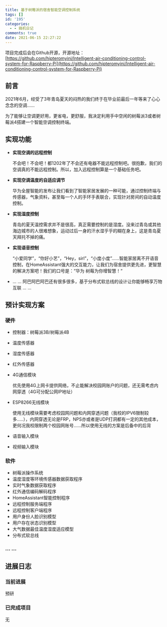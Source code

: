 ```yaml
---
title: 基于树莓派的宿舍智能空调控制系统
tags: []
id: '195'
categories:
  - - 搞机日记
comments: true
date: 2021-06-15 22:27:22
---
```


项目完成后会在Github开源，开源地址：[https://github.com/hipteromyini/Intelligent-air-conditioning-control-system-for-Raspberry-Pi](https://github.com/hipteromyini/Intelligent-air-conditioning-control-system-for-Raspberry-Pi)

## 前言

2021年6月，经受了3年青岛夏天的闷热的我们终于在毕业前最后一年等来了心心念念的空调......

为了能够让空调更好用，更省电，更舒服，我决定利用手中空闲的树莓派3或者树莓派4搭建一个智能空调控制终端。

## 实现功能

*   **实现空调的远程控制**
    
    不会吧！不会吧！都1202年了不会还有电器不能远程控制吧。很抱歉，我们的空调真的不能远程控制。所以，加入远程控制算是一个基础任务吧。
    
*   **实现空调温度的自适应调节**
    
    华为全屋智能的发布让我们看到了智能家居发展的一种可能，通过控制终端与传感器，气象资料，甚至每一个人的手环手表联合，实现针对房间的自动温度控制。
    
*   **实现湿度控制**
    
    青岛的夏天温控需求并不是很高，真正需要控制的是湿度。没来过青岛或其他海边城市的人很难想象，运动过后一身的汗水湿乎乎的糊在身上，这是青岛夏天拜托不掉的痛。
    
*   **实现语音控制**
    
    “小爱同学”，“你好小艺”，“Hey，sirl”，“小度小度”......智能家居离不开语音控制，在HomeAssistant强大的交互能力，让我们为宿舍提供更先进，更智慧的解决方案吧！我们的口号是：“华为 树莓为你增智慧！“
    
*   ... ... 阿巴阿巴阿巴还有很多很多，基于分布式软总线的设计让你能够畅享万物互联 ... ...
    

## 预计实现方案

### 硬件

*   控制器：树莓派3B/树莓派4B
    
*   温度传感器
    
*   湿度传感器
    
*   红外传感器
    
*   4G通信模块
    
    优先使用4G上网卡提供网络，不止能解决校园网账户的问题，还无需考虑内网穿透（4G可分配公网IP地址）
    
*   ESP8266无线模块
    
    使用无线模块需要考虑校园网问题和内网穿透问题（我校的IPV6限制较多.....），内网穿透无论是FRP，NPS亦或者是UDP打洞都有一定的其他成本，更何况我校限制两个校园网账号......所以使用无线的方案是后备中的后背
    
*   语音输入模块
    
*   视频输入模块
    

### 软件

*   树莓派操作系统
*   温度湿度等环境传感器数据获取程序
*   实时气象数据获取程序
*   红外通信编码解码程序
*   HomeAssistant智能控制程序
*   远程控制服务端程序
*   远程控制客户端程序
*   用户身份人脸识别模型
*   用户存在状态识别模型
*   大气数据最佳温度湿度适应模型
*   分布式软总线

### ... ...

## 进展日志

### 当前进展

预研

### 已完成项目

无